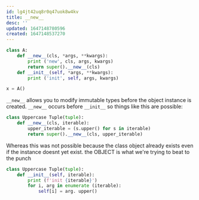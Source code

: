 ```yaml
---
id: lg4jt42uq8r0q47uok8w4kv
title: __new__
desc: ''
updated: 1647148780596
created: 1647148537270
---
```


```python
class A:
    def __new__(cls, *args, **kwargs):
        print ('new', cls, args, kwargs)
        return super().__new__(cls)
    def __init__(self, *args, **kwargs):
        print ('init', self, args, kwargs)

x = A()
```

`__new__` allows you to modify immutable types before the object instance is created. `__new__` occurs before `__init__` so things like this are possible:

```python
class Uppercase Tuple(tuple):
    def __new__(cls, iterable):
        upper_iterable = (s.upper() for s in iterable)
        return super().__new__(cls, upper_iterable)
```

Whereas this was not possible because the class object already exists even if the instance doesnt yet exist. the OBJECT is what we're trying to beat to the punch

```python
class Uppercase Tuple(tuple):
    def __init__(self, iterable):
        print (f'init {iterable}')
        for i, arg in enumerate (iterable):
            self[i] = arg. upper()
```
